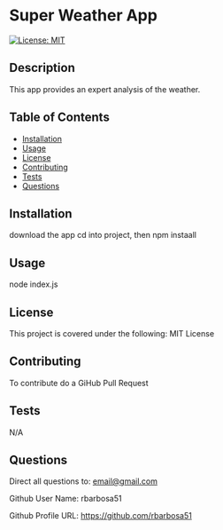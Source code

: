 # Super Weather App

[![License: MIT](https://img.shields.io/badge/License-MIT-yellow.svg)](https://opensource.org/licenses/MIT)

## Description

This app provides an expert analysis of the weather.

## Table of Contents

- [Installation](#installation)
- [Usage](#usage)
- [License](#license)
- [Contributing](#contributing)
- [Tests](#tests)
- [Questions](#questions)

## Installation

download the app cd into project, then npm instaall

## Usage

node index.js

## License

This project is covered under the following: MIT License

## Contributing

To contribute do a GiHub Pull Request

## Tests

N/A

## Questions

Direct all questions to: email@gmail.com

Github User Name: rbarbosa51

Github Profile URL: https://github.com/rbarbosa51

